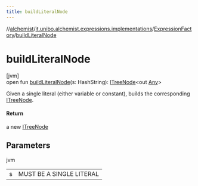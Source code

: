 ```yaml
---
title: buildLiteralNode
---
```

//[alchemist](../../../index.html)/[it.unibo.alchemist.expressions.implementations](../index.html)/[ExpressionFactory](index.html)/[buildLiteralNode](build-literal-node.html)



# buildLiteralNode



[jvm]\
open fun [buildLiteralNode](build-literal-node.html)(s: HashString): [ITreeNode](../../it.unibo.alchemist.expressions.interfaces/-i-tree-node/index.html)<out [Any](https://kotlinlang.org/api/latest/jvm/stdlib/kotlin/-any/index.html)>



Given a single literal (either variable or constant), builds the corresponding [ITreeNode](../../it.unibo.alchemist.expressions.interfaces/-i-tree-node/index.html).



#### Return



a new [ITreeNode](../../it.unibo.alchemist.expressions.interfaces/-i-tree-node/index.html)



## Parameters


jvm

| | |
|---|---|
| s | MUST BE A SINGLE LITERAL |




